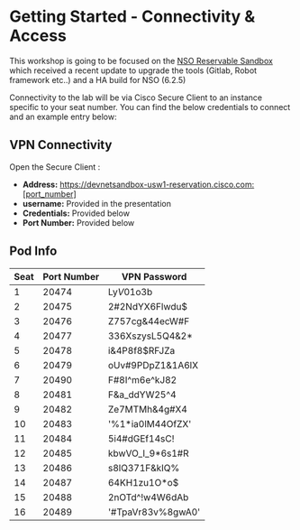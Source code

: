# Getting Started - Connectivity & Access

This workshop is going to be focused on the [NSO Reservable Sandbox](https://devnetsandbox.cisco.com/DevNet/catalog/nso-sandbox_nso) which received a recent update to upgrade the tools (Gitlab, Robot framework etc..) and a HA build for NSO (6.2.5)

Connectivity to the lab will be via Cisco Secure Client to an instance specific to your seat number. You can find the below credentials to connect and an example entry below:

## VPN Connectivity

Open the Secure Client :

-  **Address:** https://devnetsandbox-usw1-reservation.cisco.com:[port_number]
-  **username:** Provided in the presentation
-  **Credentials:** Provided below
-  **Port Number:** Provided below

## Pod Info

| Seat | Port Number                                     | VPN Password         |
|-----|------------------------------------------------|----------------------|
| 1   | 20474 | Ly$V01%O7Nr!$o3b     |
| 2   | 20475 | 2#2NdYX6Flwdu$       |
| 3   | 20476 | Z757cg&44ecW#F       |
| 4   | 20477 | 336XszysL5Q4&2*      |
| 5   | 20478 | i&4P8f8$RFJZa        |
| 6   | 20479 | oUv#9PDpZ1&1A6lX     |
| 7   | 20490 | F#8I^m6e^kJ82        |
| 8   | 20481 | F&a_ddYW25^4         |
| 9   | 20482 | Ze7MTMh&4g#X4        |
| 10  | 20483 | '%1*ia0lM44OfZX'     |
| 11  | 20484 | 5i4#dGEf14sC!        |
| 12  | 20485 | kbwVO_I_9*6s1#R      |
| 13  | 20486 | s8lQ371F&kIQ%        |
| 14  | 20487 | 64KH1zu1O*o$         |
| 15  | 20488 | 2nOTd^!w4W6dAb       |
| 16  | 20489 | '#TpaVr83v%8gwA0'    |
